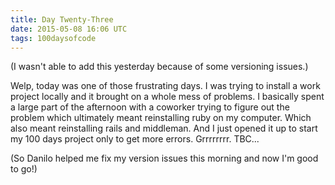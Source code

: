 ```yaml
---
title: Day Twenty-Three
date: 2015-05-08 16:06 UTC
tags: 100daysofcode
---
```


(I wasn't able to add this yesterday because of some versioning issues.)

Welp, today was one of those frustrating days. I was trying to install a work project locally and it brought on a whole mess of problems. I basically spent a large part of the afternoon with a coworker trying to figure out the problem which ultimately meant reinstalling ruby on my computer. Which also meant reinstalling rails and middleman. And I just opened it up to start my 100 days project only to get more errors. Grrrrrrrr. TBC...

(So Danilo helped me fix my version issues this morning and now I'm good to go!)
